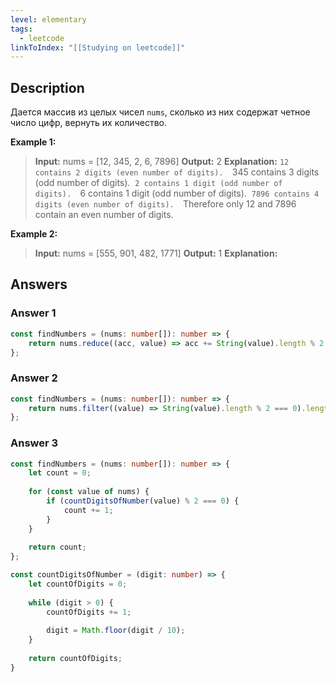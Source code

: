 ```yaml
---
level: elementary
tags:
  - leetcode
linkToIndex: "[[Studying on leetcode]]"
---
```

## Description

Дается массив из целых чисел `nums`, сколько из них содержат четное число цифр, вернуть их количество.

**Example 1:**
> **Input:** nums = [12, 345, 2, 6, 7896]
> **Output:** 2
> **Explanation:**
>`12 contains 2 digits (even number of digits). 
>`345 contains 3 digits (odd number of digits). 
>`2 contains 1 digit (odd number of digits). 
>`6 contains 1 digit (odd number of digits). 
>`7896 contains 4 digits (even number of digits). 
>`Therefore only 12 and 7896 contain an even number of digits.

**Example 2:**
>**Input:** nums = [555, 901, 482, 1771]
>**Output:** 1 
>**Explanation:** 

## Answers

### Answer 1

```typescript
const findNumbers = (nums: number[]): number => {
	return nums.reduce((acc, value) => acc += String(value).length % 2 === 0 ? 1 : 0, 0);
};
```

### Answer 2

```typescript
const findNumbers = (nums: number[]): number => {
	return nums.filter((value) => String(value).length % 2 === 0).length;
};
```

### Answer 3

```typescript
const findNumbers = (nums: number[]): number => {
	let count = 0;
	
	for (const value of nums) {
		if (countDigitsOfNumber(value) % 2 === 0) {
			count += 1;
		}
	}
	
	return count;
};

const countDigitsOfNumber = (digit: number) => {
	let countOfDigits = 0;
	
	while (digit > 0) {
		countOfDigits += 1;
		
		digit = Math.floor(digit / 10);
	}
	
	return countOfDigits;
}
```